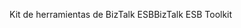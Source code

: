 <span data-ttu-id="3be96-101">Kit de herramientas de BizTalk ESB</span><span class="sxs-lookup"><span data-stu-id="3be96-101">BizTalk ESB Toolkit</span></span>